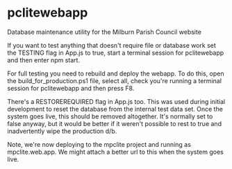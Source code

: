 # pclitewebapp

Database maintenance utility for the Milburn Parish Council website

If you want to test anything that doesn't require file or database work set the TESTING flag in App.js to true, start a terminal session for pclitewebapp and then enter npm start.

For full testing you need to rebuild and deploy the webapp. To do this, open the build_for_production.ps1 file, select all, check you're running a terminal session for pclitewebapp and then press F8.

There's a RESTOREREQUIRED flag in App.js too. This was used during initial development to reset the database from the internal test data set. Once the system goes live, this should be removed altogether. It's normally set to false anyway, but it would be better if it weren't possible to rest to true and inadvertently wipe the production d/b.

Note, we're now deploying to the mpclite project and running as mpclite.web.app. We might attach a better url to this when the system goes live.
